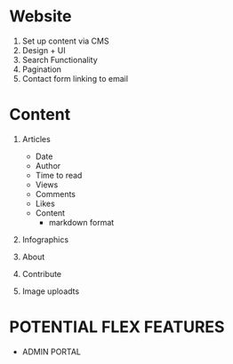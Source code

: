 # Website

1. Set up content via CMS 
2. Design + UI
3. Search Functionality
4. Pagination
5. Contact form linking to email

# Content

1. Articles
    - Date
    - Author
    - Time to read
    - Views
    - Comments
    - Likes
    - Content
        - markdown format

2. Infographics
3. About 
4. Contribute
5. Image uploadts

# POTENTIAL FLEX FEATURES

- ADMIN PORTAL 
